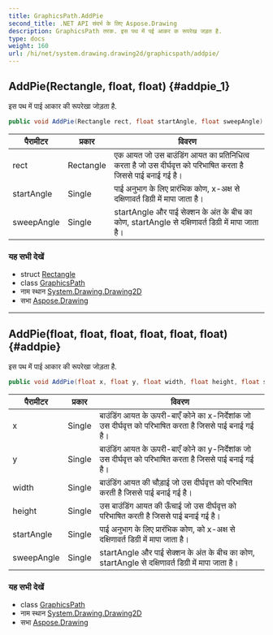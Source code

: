 ```yaml
---
title: GraphicsPath.AddPie
second_title: .NET API संदर्भ के लिए Aspose.Drawing
description: GraphicsPath तरक. इस पथ में पई आकर क रूपरेख जड़त है.
type: docs
weight: 160
url: /hi/net/system.drawing.drawing2d/graphicspath/addpie/
---
```

## AddPie(Rectangle, float, float) {#addpie_1}

इस पथ में पाई आकार की रूपरेखा जोड़ता है.

```csharp
public void AddPie(Rectangle rect, float startAngle, float sweepAngle)
```

| पैरामीटर | प्रकार | विवरण |
| --- | --- | --- |
| rect | Rectangle | एक आयत जो उस बाउंडिंग आयत का प्रतिनिधित्व करता है जो उस दीर्घवृत्त को परिभाषित करता है जिससे पाई बनाई गई है। |
| startAngle | Single | पाई अनुभाग के लिए प्रारंभिक कोण, x-अक्ष से दक्षिणावर्त डिग्री में मापा जाता है। |
| sweepAngle | Single | startAngle और पाई सेक्शन के अंत के बीच का कोण, startAngle से दक्षिणावर्त डिग्री में मापा जाता है। |

### यह सभी देखें

* struct [Rectangle](../../../system.drawing/rectangle/)
* class [GraphicsPath](../)
* नाम स्थान [System.Drawing.Drawing2D](../../graphicspath/)
* सभा [Aspose.Drawing](../../../)

---

## AddPie(float, float, float, float, float, float) {#addpie}

इस पथ में पाई आकार की रूपरेखा जोड़ता है.

```csharp
public void AddPie(float x, float y, float width, float height, float startAngle, float sweepAngle)
```

| पैरामीटर | प्रकार | विवरण |
| --- | --- | --- |
| x | Single | बाउंडिंग आयत के ऊपरी-बाएँ कोने का x-निर्देशांक जो उस दीर्घवृत्त को परिभाषित करता है जिससे पाई बनाई गई है। |
| y | Single | बाउंडिंग आयत के ऊपरी-बाएँ कोने का y-निर्देशांक जो उस दीर्घवृत्त को परिभाषित करता है जिससे पाई बनाई गई है। |
| width | Single | बाउंडिंग आयत की चौड़ाई जो उस दीर्घवृत्त को परिभाषित करती है जिससे पाई बनाई गई है। |
| height | Single | उस बाउंडिंग आयत की ऊँचाई जो उस दीर्घवृत्त को परिभाषित करती है जिससे पाई बनाई गई है। |
| startAngle | Single | पाई अनुभाग के लिए प्रारंभिक कोण, को x-अक्ष से दक्षिणावर्त डिग्री में मापा जाता है। |
| sweepAngle | Single | startAngle और पाई सेक्शन के अंत के बीच का कोण, startAngle से दक्षिणावर्त डिग्री में मापा जाता है। |

### यह सभी देखें

* class [GraphicsPath](../)
* नाम स्थान [System.Drawing.Drawing2D](../../graphicspath/)
* सभा [Aspose.Drawing](../../../)


